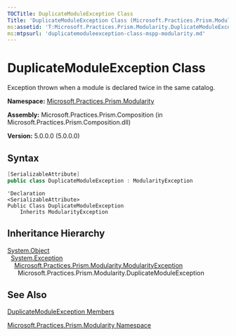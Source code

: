 ```yaml
---
TOCTitle: DuplicateModuleException Class
Title: 'DuplicateModuleException Class (Microsoft.Practices.Prism.Modularity)'
ms:assetid: 'T:Microsoft.Practices.Prism.Modularity.DuplicateModuleException'
ms:mtpsurl: 'duplicatemoduleexception-class-mspp-modularity.md'
---
```


# DuplicateModuleException Class

Exception thrown when a module is declared twice in the same catalog.

**Namespace:** [Microsoft.Practices.Prism.Modularity](/patterns-practices/reference/mspp-modularity-namespace)

**Assembly:** Microsoft.Practices.Prism.Composition (in Microsoft.Practices.Prism.Composition.dll)

**Version:** 5.0.0.0 (5.0.0.0)

## Syntax

```C#
[SerializableAttribute]
public class DuplicateModuleException : ModularityException
```

```VB
'Declaration
<SerializableAttribute>
Public Class DuplicateModuleException
	Inherits ModularityException
```	

## Inheritance Hierarchy

[System.Object](http://msdn.microsoft.com/en-us/library/e5kfa45b)<br/>
  [System.Exception](/patterns-practices/reference/ieventsubscription-interface-mspp-pubsubevents)<br/>
    [Microsoft.Practices.Prism.Modularity.ModularityException](/patterns-practices/reference/modularityexception-class-mspp-modularity)<br/>
      Microsoft.Practices.Prism.Modularity.DuplicateModuleException

## See Also

[DuplicateModuleException Members](/patterns-practices/reference/duplicatemoduleexception-members-mspp-modularity)

[Microsoft.Practices.Prism.Modularity Namespace](/patterns-practices/reference/mspp-modularity-namespace)
